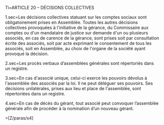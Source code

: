 Ti=ARTICLE 20 – DÉCISIONS COLLECTIVES 

1.sec=Les décisions collectives statuant sur les comptes sociaux sont obligatoirement prises en Assemblée. Toutes les autres décisions collectives provoquées à l'initiative de la gérance, du Commissaire aux comptes ou d'un mandataire de justice sur demande d'un ou plusieurs associés, en cas de carence de la gérance, sont prises soit par consultation écrite des associés, soit par acte exprimant le consentement de tous les associés, soit en Assemblée, au choix de l'organe de la société ayant provoqué la décision.

2.sec=Les procès verbaux d’assemblées générales sont répertoriés dans un registre.

3.sec=En cas d'associé unique, celui-ci exerce les pouvoirs dévolus à l'assemblée des associés par la loi. Il ne peut déléguer ses pouvoirs. Ses décisions unilatérales, prises aux lieu et place de l'assemblée, sont répertoriées dans un registre.

4.sec=En cas de décès du gérant, tout associé peut convoquer l’assemblée générale afin de procéder à la nomination d’un nouveau gérant.  

=[Z/paras/s4]